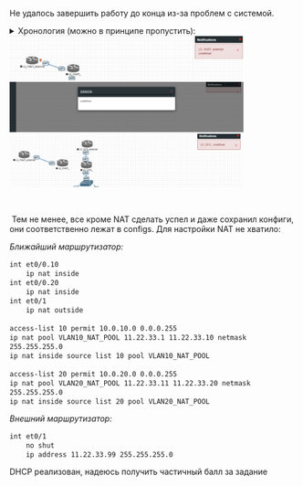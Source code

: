 Не удалось завершить работу до конца из-за проблем с системой. 



<details>
  <summary>Хронология (можно в принципе пропустить):</summary>
После включения NAT `ip nat inside` маршрутизатор перестал отвечать в терминале, при попытке перезапустить его, крашнулась вся лаба. После перезапуска сервера маршрутизатор отказывался запускаться с undefined ошибкой. Спустя большое число попыток запусков маршрутизатор таки запустился и снова свалился при `ip nat inside`. Решив, что проблема с образом, я взял рабочий образ у одногруппника, но он так же не запускался с undefiend ошибкой. Скриншоты приложил ниже.
</details>

<img src="img/error_undefined_router.png" style="zoom:40%">

<img src="img/error_undefined_lab.png" style="zoom:40%">

<img src="img/error_undefined_router_v2.png" style="zoom:40%">

​	

​	Тем не менее, все кроме NAT сделать успел и даже сохранил конфиги, они соответственно лежат в configs.  Для настройки NAT не хватило:

_Ближайший маршрутизатор:_ 

```
int et0/0.10
	ip nat inside
int et0/0.20
	ip nat inside
int et0/1
	ip nat outside

access-list 10 permit 10.0.10.0 0.0.0.255
ip nat pool VLAN10_NAT_POOL 11.22.33.1 11.22.33.10 netmask 255.255.255.0
ip nat inside source list 10 pool VLAN10_NAT_POOL

access-list 20 permit 10.0.20.0 0.0.0.255
ip nat pool VLAN20_NAT_POOL 11.22.33.11 11.22.33.20 netmask 255.255.255.0
ip nat inside source list 20 pool VLAN20_NAT_POOL
```

_Внешний маршрутизатор:_

```
int et0/1
	no shut
	ip address 11.22.33.99 255.255.255.0
```

DHCP реализован, надеюсь получить частичный балл за задание

